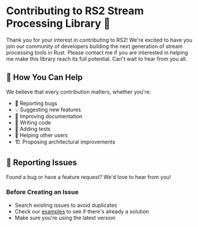 # Contributing to RS2 Stream Processing Library 🚀

Thank you for your interest in contributing to RS2! We're excited to have you join our community of developers building the next generation of stream processing tools in Rust.
Please contact me if you are interested in helping me make this library reach its full potential. Can't wait to hear from you all.

## 🌟 How You Can Help

We believe that every contribution matters, whether you're:
- 🐛 Reporting bugs
- 💡 Suggesting new features
- 📝 Improving documentation
- 🔧 Writing code
- 🧪 Adding tests
- 💬 Helping other users
- 🏗️ Proposing architectural improvements

## 🐛 Reporting Issues

Found a bug or have a feature request? We'd love to hear from you! 

### Before Creating an Issue
- Search existing issues to avoid duplicates
- Check our [examples](./examples/) to see if there's already a solution
- Make sure you're using the latest version
